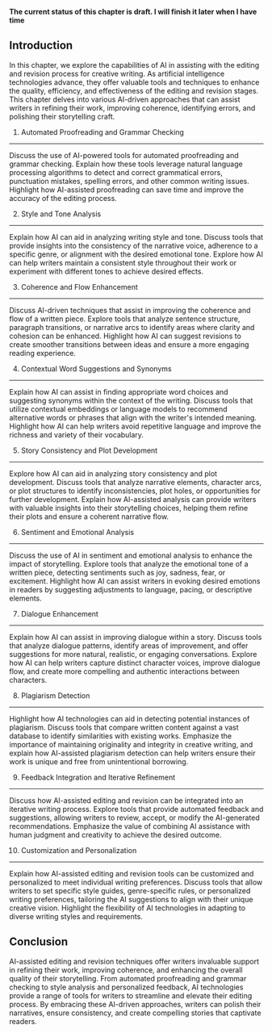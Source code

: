 **The current status of this chapter is draft. I will finish it later when I have time**

Introduction
------------

In this chapter, we explore the capabilities of AI in assisting with the editing and revision process for creative writing. As artificial intelligence technologies advance, they offer valuable tools and techniques to enhance the quality, efficiency, and effectiveness of the editing and revision stages. This chapter delves into various AI-driven approaches that can assist writers in refining their work, improving coherence, identifying errors, and polishing their storytelling craft.

1. Automated Proofreading and Grammar Checking
----------------------------------------------

Discuss the use of AI-powered tools for automated proofreading and grammar checking. Explain how these tools leverage natural language processing algorithms to detect and correct grammatical errors, punctuation mistakes, spelling errors, and other common writing issues. Highlight how AI-assisted proofreading can save time and improve the accuracy of the editing process.

2. Style and Tone Analysis
--------------------------

Explain how AI can aid in analyzing writing style and tone. Discuss tools that provide insights into the consistency of the narrative voice, adherence to a specific genre, or alignment with the desired emotional tone. Explore how AI can help writers maintain a consistent style throughout their work or experiment with different tones to achieve desired effects.

3. Coherence and Flow Enhancement
---------------------------------

Discuss AI-driven techniques that assist in improving the coherence and flow of a written piece. Explore tools that analyze sentence structure, paragraph transitions, or narrative arcs to identify areas where clarity and cohesion can be enhanced. Highlight how AI can suggest revisions to create smoother transitions between ideas and ensure a more engaging reading experience.

4. Contextual Word Suggestions and Synonyms
-------------------------------------------

Explain how AI can assist in finding appropriate word choices and suggesting synonyms within the context of the writing. Discuss tools that utilize contextual embeddings or language models to recommend alternative words or phrases that align with the writer's intended meaning. Highlight how AI can help writers avoid repetitive language and improve the richness and variety of their vocabulary.

5. Story Consistency and Plot Development
-----------------------------------------

Explore how AI can aid in analyzing story consistency and plot development. Discuss tools that analyze narrative elements, character arcs, or plot structures to identify inconsistencies, plot holes, or opportunities for further development. Explain how AI-assisted analysis can provide writers with valuable insights into their storytelling choices, helping them refine their plots and ensure a coherent narrative flow.

6. Sentiment and Emotional Analysis
-----------------------------------

Discuss the use of AI in sentiment and emotional analysis to enhance the impact of storytelling. Explore tools that analyze the emotional tone of a written piece, detecting sentiments such as joy, sadness, fear, or excitement. Highlight how AI can assist writers in evoking desired emotions in readers by suggesting adjustments to language, pacing, or descriptive elements.

7. Dialogue Enhancement
-----------------------

Explain how AI can assist in improving dialogue within a story. Discuss tools that analyze dialogue patterns, identify areas of improvement, and offer suggestions for more natural, realistic, or engaging conversations. Explore how AI can help writers capture distinct character voices, improve dialogue flow, and create more compelling and authentic interactions between characters.

8. Plagiarism Detection
-----------------------

Highlight how AI technologies can aid in detecting potential instances of plagiarism. Discuss tools that compare written content against a vast database to identify similarities with existing works. Emphasize the importance of maintaining originality and integrity in creative writing, and explain how AI-assisted plagiarism detection can help writers ensure their work is unique and free from unintentional borrowing.

9. Feedback Integration and Iterative Refinement
------------------------------------------------

Discuss how AI-assisted editing and revision can be integrated into an iterative writing process. Explore tools that provide automated feedback and suggestions, allowing writers to review, accept, or modify the AI-generated recommendations. Emphasize the value of combining AI assistance with human judgment and creativity to achieve the desired outcome.

10. Customization and Personalization
-------------------------------------

Explain how AI-assisted editing and revision tools can be customized and personalized to meet individual writing preferences. Discuss tools that allow writers to set specific style guides, genre-specific rules, or personalized writing preferences, tailoring the AI suggestions to align with their unique creative vision. Highlight the flexibility of AI technologies in adapting to diverse writing styles and requirements.

Conclusion
----------

AI-assisted editing and revision techniques offer writers invaluable support in refining their work, improving coherence, and enhancing the overall quality of their storytelling. From automated proofreading and grammar checking to style analysis and personalized feedback, AI technologies provide a range of tools for writers to streamline and elevate their editing process. By embracing these AI-driven approaches, writers can polish their narratives, ensure consistency, and create compelling stories that captivate readers.
